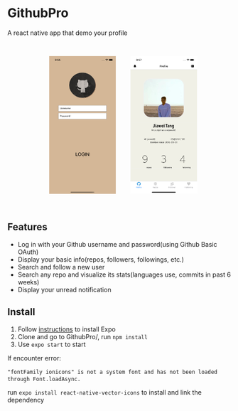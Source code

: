 # GithubPro
A react native app that demo your profile<br>
<pre>
<p align="center">
  <img width=150 height=310 src='assets/images/demo2.png'>    <img width=150 height=310 src='assets/images/demo1.png'>
</p>
</pre>


## Features
- Log in with your Github username and password(using Github Basic OAuth)
- Display your basic info(repos, followers, followings, etc.)
- Search and follow a new user
- Search any repo and visualize its stats(languages use, commits in past 6 weeks)
- Display your unread notification


## Install
1. Follow [instructions](https://docs.expo.io/versions/v35.0.0/get-started/installation/) to install Expo
2. Clone and go to GithubPro/, run ```npm install```
3. Use ```expo start``` to start

If encounter error:
```
"fontFamily ionicons" is not a system font and has not been loaded through Font.loadAsync.
```
run ```expo install react-native-vector-icons``` to install and link the dependency

